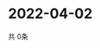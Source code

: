 # 2022-04-02
  共 0条

  <!-- BEGIN -->
  <!-- 最后更新时间Sat Apr 02 2022 04:07:00 GMT+0000 (Coordinated Universal Time) -->
  
  <!-- END -->
  
  